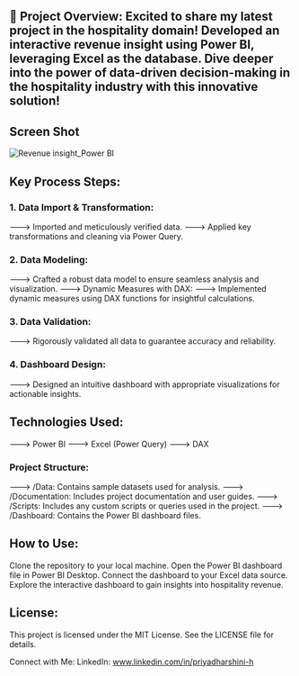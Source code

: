 ## 🏨 Project Overview: Excited to share my latest project in the hospitality domain! Developed an interactive revenue insight using Power BI, leveraging Excel as the database. Dive deeper into the power of data-driven decision-making in the hospitality industry with this innovative solution!

## Screen Shot
![Revenue insight_Power BI](https://github.com/itzpriya/Hospitality_Revenue_Insight_Analysis/assets/97754388/2cdd0126-7def-489d-8346-e58e3c753887)


## Key Process Steps:
### 1. Data Import & Transformation:
---> Imported and meticulously verified data.
---> Applied key transformations and cleaning via Power Query.

### 2. Data Modeling:
---> Crafted a robust data model to ensure seamless analysis and visualization.
---> Dynamic Measures with DAX:
---> Implemented dynamic measures using DAX functions for insightful calculations.

### 3. Data Validation:
---> Rigorously validated all data to guarantee accuracy and reliability.

### 4. Dashboard Design:
---> Designed an intuitive dashboard with appropriate visualizations for actionable insights.

## Technologies Used:
---> Power BI
---> Excel (Power Query)
---> DAX

### Project Structure:
---> /Data: Contains sample datasets used for analysis.
---> /Documentation: Includes project documentation and user guides.
---> /Scripts: Includes any custom scripts or queries used in the project.
---> /Dashboard: Contains the Power BI dashboard files.

## How to Use:
Clone the repository to your local machine.
Open the Power BI dashboard file in Power BI Desktop.
Connect the dashboard to your Excel data source.
Explore the interactive dashboard to gain insights into hospitality revenue.

## License:
This project is licensed under the MIT License. See the LICENSE file for details.

Connect with Me:
LinkedIn: www.linkedin.com/in/priyadharshini-h
